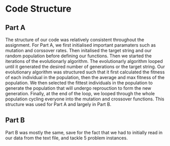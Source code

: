 # Code Structure
## Part A
The structure of our code was relatively consistent throughout the assignment. For Part A, we first initialised important paramaters such as mutation and corssover rates.
Then initalised the target string and our random population before defining our functions. Then we started the iterations of the evolutionarly algorithm.
The evolutionarly algorithm looped until it generated the desired number of generations or the target string.
Our evolutionary algorithm was structured such that it first calculated the fitness of each individual in the population, then the average and max fitness of the population.
We then selected the fittest individuals in the population to generate the population that will undergo reprouction to form the new generation. 
Finally, at the end of the loop, we looped through the whole population cycling everyone into the mutation and crossover functions.
This structure was used for Part A and largely in Part B.
## Part B
Part B was mostly the same, save for the fact that we had to initially read in our data from the text file, and tackle 5 problem instances.
